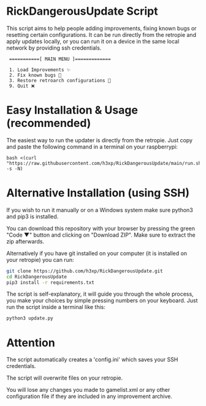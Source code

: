 # RickDangerousUpdate Script

This script aims to help people adding improvements, fixing known bugs or resetting certain configurations.
It can be run directly from the retropie and apply updates locally, or you can run it on a device in the same local network by providing ssh credentials.


```
 ===========[ MAIN MENU ]=============

 1. Load Improvements ✨
 2. Fix known bugs 🐛
 3. Restore retroarch configurations 👾
 9. Quit ❌
```

# Easy Installation & Usage (recommended)

The easiest way to run the updater is directly from the retropie. Just copy and paste the following command
in a terminal on your raspberrypi:

```
bash <(curl "https://raw.githubusercontent.com/h3xp/RickDangerousUpdate/main/run.sh" -s -N)
```

# Alternative Installation (using SSH)

If you wish to run it manually or on a Windows system make sure python3 and pip3 is installed.

You can download this repository with your browser by pressing the green "Code ▼" button and clicking on "Download ZIP".
Make sure to extract the zip afterwards.

Alternatively if you have git installed on your computer (it is installed on your retropie) you can run:

```bash
git clone https://github.com/h3xp/RickDangerousUpdate.git
cd RickDangerousUpdate
pip3 install -r requirements.txt
```


The script is self-explanatory, it will guide you through the whole process, you make your choices by simple pressing numbers on your keyboard.
Just run the script inside a terminal like this:

```
python3 update.py 
```

# Attention

The script automatically creates a 'config.ini' which saves your SSH credentials.

The script will overwrite files on your retropie.

You will lose any changes you made to gamelist.xml or any other configuration file if they are included in any improvement archive.
